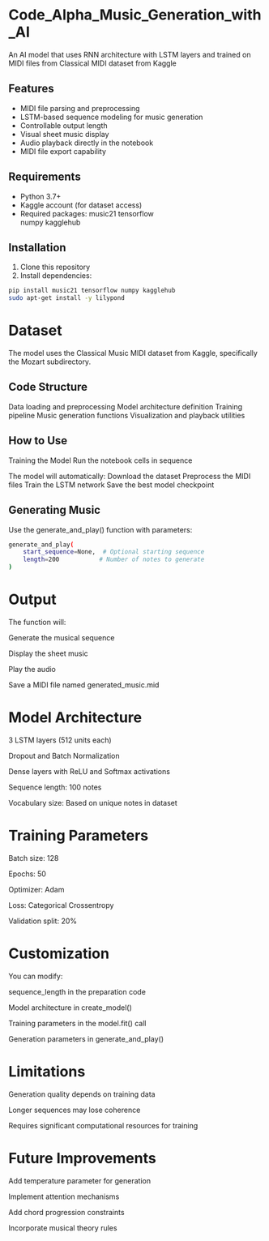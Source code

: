 # Code_Alpha_Music_Generation_with_AI
An AI model that uses RNN architecture with LSTM layers and trained on MIDI files from Classical MIDI dataset from Kaggle


## Features

- MIDI file parsing and preprocessing
- LSTM-based sequence modeling for music generation
- Controllable output length
- Visual sheet music display
- Audio playback directly in the notebook
- MIDI file export capability

## Requirements

- Python 3.7+
- Kaggle account (for dataset access)
- Required packages:
    music21
    tensorflow  
    numpy
    kagglehub
## Installation

1. Clone this repository
2. Install dependencies:
 ```bash
 pip install music21 tensorflow numpy kagglehub
 sudo apt-get install -y lilypond 
 ```
# Dataset
The model uses the Classical Music MIDI dataset from Kaggle, specifically the Mozart subdirectory.

## Code Structure
Data loading and preprocessing
Model architecture definition
Training pipeline
Music generation functions
Visualization and playback utilities

## How to Use
Training the Model
Run the notebook cells in sequence

The model will automatically:
Download the dataset
Preprocess the MIDI files
Train the LSTM network
Save the best model checkpoint

## Generating Music
Use the generate_and_play() function with parameters:
```bash
generate_and_play(
    start_sequence=None,  # Optional starting sequence
    length=200           # Number of notes to generate
)
```
# Output
The function will:

Generate the musical sequence

Display the sheet music

Play the audio

Save a MIDI file named generated_music.mid

# Model Architecture
3 LSTM layers (512 units each)

Dropout and Batch Normalization

Dense layers with ReLU and Softmax activations

Sequence length: 100 notes

Vocabulary size: Based on unique notes in dataset

# Training Parameters
Batch size: 128

Epochs: 50

Optimizer: Adam

Loss: Categorical Crossentropy

Validation split: 20%

# Customization
You can modify:

sequence_length in the preparation code

Model architecture in create_model()

Training parameters in the model.fit() call

Generation parameters in generate_and_play()

# Limitations
Generation quality depends on training data

Longer sequences may lose coherence

Requires significant computational resources for training

# Future Improvements
Add temperature parameter for generation

Implement attention mechanisms

Add chord progression constraints

Incorporate musical theory rules



